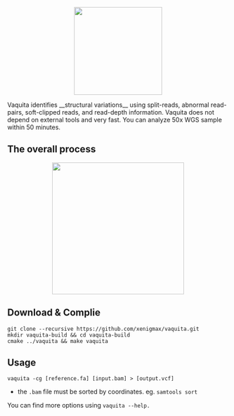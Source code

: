 <p align="center"><img height="200" src="http://jongkyu.kim/images/vaquita_420_340.png"></p>
Vaquita identifies __structural variations__ using split-reads, abnormal read-pairs, soft-clipped reads, and read-depth information. Vaquita does not depend on external tools and very fast. You can analyze 50x WGS sample within 50 minutes.


The overall process
-----------------
<p align="center"><img height="300" src="http://jongkyu.kim/images/vaquita_workflow.png" align="middle"></p>

Download & Complie
-----------------
    git clone --recursive https://github.com/xenigmax/vaquita.git
    mkdir vaquita-build && cd vaquita-build
    cmake ../vaquita && make vaquita
 

Usage
-----------------
    vaquita -cg [reference.fa] [input.bam] > [output.vcf]

* the `.bam` file must be sorted by coordinates. eg. `samtools sort`

You can find more options using `vaquita --help.`

